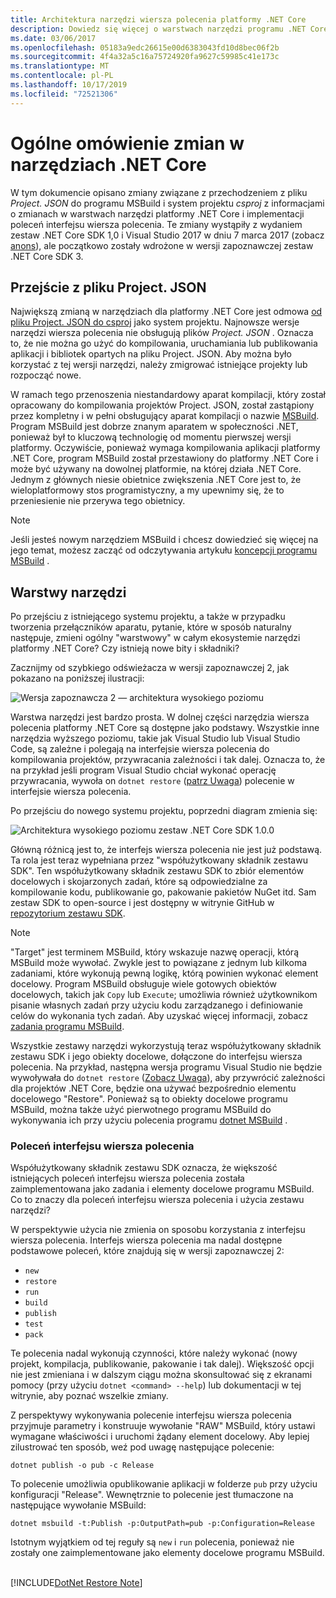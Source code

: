 ```yaml
---
title: Architektura narzędzi wiersza polecenia platformy .NET Core
description: Dowiedz się więcej o warstwach narzędzi programu .NET Core i zmianach w ostatnich wersjach.
ms.date: 03/06/2017
ms.openlocfilehash: 05183a9edc26615e00d6383043fd10d8bec06f2b
ms.sourcegitcommit: 4f4a32a5c16a75724920fa9627c59985c41e173c
ms.translationtype: MT
ms.contentlocale: pl-PL
ms.lasthandoff: 10/17/2019
ms.locfileid: "72521306"
---
```

# <a name="high-level-overview-of-changes-in-the-net-core-tools"></a>Ogólne omówienie zmian w narzędziach .NET Core

W tym dokumencie opisano zmiany związane z przechodzeniem z pliku *Project. JSON* do programu MSBuild i system projektu *csproj* z informacjami o zmianach w warstwach narzędzi platformy .NET Core i implementacji poleceń interfejsu wiersza polecenia. Te zmiany wystąpiły z wydaniem zestaw .NET Core SDK 1,0 i Visual Studio 2017 w dniu 7 marca 2017 (zobacz [anons](https://devblogs.microsoft.com/dotnet/announcing-net-core-tools-1-0/)), ale początkowo zostały wdrożone w wersji zapoznawczej zestaw .NET Core SDK 3.

## <a name="moving-away-from-projectjson"></a>Przejście z pliku Project. JSON

Największą zmianą w narzędziach dla platformy .NET Core jest odmowa [od pliku Project. JSON do csproj](https://devblogs.microsoft.com/dotnet/changes-to-project-json/) jako system projektu. Najnowsze wersje narzędzi wiersza polecenia nie obsługują plików *Project. JSON* . Oznacza to, że nie można go użyć do kompilowania, uruchamiania lub publikowania aplikacji i bibliotek opartych na pliku Project. JSON. Aby można było korzystać z tej wersji narzędzi, należy zmigrować istniejące projekty lub rozpocząć nowe. 

W ramach tego przenoszenia niestandardowy aparat kompilacji, który został opracowany do kompilowania projektów Project. JSON, został zastąpiony przez kompletny i w pełni obsługujący aparat kompilacji o nazwie [MSBuild](https://github.com/Microsoft/msbuild). Program MSBuild jest dobrze znanym aparatem w społeczności .NET, ponieważ był to kluczową technologię od momentu pierwszej wersji platformy. Oczywiście, ponieważ wymaga kompilowania aplikacji platformy .NET Core, program MSBuild został przestawiony do platformy .NET Core i może być używany na dowolnej platformie, na której działa .NET Core. Jednym z głównych niesie obietnice zwiększenia .NET Core jest to, że wieloplatformowy stos programistyczny, a my upewnimy się, że to przeniesienie nie przerywa tego obietnicy.

> [!NOTE]
> Jeśli jesteś nowym narzędziem MSBuild i chcesz dowiedzieć się więcej na jego temat, możesz zacząć od odczytywania artykułu [koncepcji programu MSBuild](/visualstudio/msbuild/msbuild-concepts) . 

## <a name="the-tooling-layers"></a>Warstwy narzędzi

Po przejściu z istniejącego systemu projektu, a także w przypadku tworzenia przełączników aparatu, pytanie, które w sposób naturalny następuje, zmieni ogólny "warstwowy" w całym ekosystemie narzędzi platformy .NET Core? Czy istnieją nowe bity i składniki?

Zacznijmy od szybkiego odświeżacza w wersji zapoznawczej 2, jak pokazano na poniższej ilustracji:

![Wersja zapoznawcza 2 — architektura wysokiego poziomu](media/cli-msbuild-architecture/p2-arch.png)

Warstwa narzędzi jest bardzo prosta. W dolnej części narzędzia wiersza polecenia platformy .NET Core są dostępne jako podstawy. Wszystkie inne narzędzia wyższego poziomu, takie jak Visual Studio lub Visual Studio Code, są zależne i polegają na interfejsie wiersza polecenia do kompilowania projektów, przywracania zależności i tak dalej. Oznacza to, że na przykład jeśli program Visual Studio chciał wykonać operację przywracania, wywoła on `dotnet restore` ([patrz Uwaga](#dotnet-restore-note)) polecenie w interfejsie wiersza polecenia. 

Po przejściu do nowego systemu projektu, poprzedni diagram zmienia się: 

![Architektura wysokiego poziomu zestaw .NET Core SDK 1.0.0](media/cli-msbuild-architecture/p3-arch.png)

Główną różnicą jest to, że interfejs wiersza polecenia nie jest już podstawą. Ta rola jest teraz wypełniana przez "współużytkowany składnik zestawu SDK". Ten współużytkowany składnik zestawu SDK to zbiór elementów docelowych i skojarzonych zadań, które są odpowiedzialne za kompilowanie kodu, publikowanie go, pakowanie pakietów NuGet itd. Sam zestaw SDK to open-source i jest dostępny w witrynie GitHub w [repozytorium zestawu SDK](https://github.com/dotnet/sdk). 

> [!NOTE]
> "Target" jest terminem MSBuild, który wskazuje nazwę operacji, którą MSBuild może wywołać. Zwykle jest to powiązane z jednym lub kilkoma zadaniami, które wykonują pewną logikę, którą powinien wykonać element docelowy. Program MSBuild obsługuje wiele gotowych obiektów docelowych, takich jak `Copy` lub `Execute`; umożliwia również użytkownikom pisanie własnych zadań przy użyciu kodu zarządzanego i definiowanie celów do wykonania tych zadań. Aby uzyskać więcej informacji, zobacz [zadania programu MSBuild](/visualstudio/msbuild/msbuild-tasks). 

Wszystkie zestawy narzędzi wykorzystują teraz współużytkowany składnik zestawu SDK i jego obiekty docelowe, dołączone do interfejsu wiersza polecenia. Na przykład, następna wersja programu Visual Studio nie będzie wywoływała do `dotnet restore` ([Zobacz Uwaga](#dotnet-restore-note)), aby przywrócić zależności dla projektów .NET Core, będzie ona używać bezpośrednio elementu docelowego "Restore". Ponieważ są to obiekty docelowe programu MSBuild, można także użyć pierwotnego programu MSBuild do wykonywania ich przy użyciu polecenia programu [dotnet MSBuild](dotnet-msbuild.md) . 

### <a name="cli-commands"></a>Poleceń interfejsu wiersza polecenia
Współużytkowany składnik zestawu SDK oznacza, że większość istniejących poleceń interfejsu wiersza polecenia została zaimplementowana jako zadania i elementy docelowe programu MSBuild. Co to znaczy dla poleceń interfejsu wiersza polecenia i użycia zestawu narzędzi? 

W perspektywie użycia nie zmienia on sposobu korzystania z interfejsu wiersza polecenia. Interfejs wiersza polecenia ma nadal dostępne podstawowe poleceń, które znajdują się w wersji zapoznawczej 2:

- `new`
- `restore`
- `run` 
- `build`
- `publish`
- `test`
- `pack` 

Te polecenia nadal wykonują czynności, które należy wykonać (nowy projekt, kompilacja, publikowanie, pakowanie i tak dalej). Większość opcji nie jest zmieniana i w dalszym ciągu można skonsultować się z ekranami pomocy (przy użyciu `dotnet <command> --help`) lub dokumentacji w tej witrynie, aby poznać wszelkie zmiany. 

Z perspektywy wykonywania polecenie interfejsu wiersza polecenia przyjmuje parametry i konstruuje wywołanie "RAW" MSBuild, który ustawi wymagane właściwości i uruchomi żądany element docelowy. Aby lepiej zilustrować ten sposób, weź pod uwagę następujące polecenie: 

   ```dotnetcli
   dotnet publish -o pub -c Release
   ```
    
To polecenie umożliwia opublikowanie aplikacji w folderze `pub` przy użyciu konfiguracji "Release". Wewnętrznie to polecenie jest tłumaczone na następujące wywołanie MSBuild: 

   ```dotnetcli
   dotnet msbuild -t:Publish -p:OutputPath=pub -p:Configuration=Release
   ```

Istotnym wyjątkiem od tej reguły są `new` i `run` polecenia, ponieważ nie zostały one zaimplementowane jako elementy docelowe programu MSBuild.

<a name="dotnet-restore-note"></a>  
[!INCLUDE[DotNet Restore Note](~/includes/dotnet-restore-note.md)]
